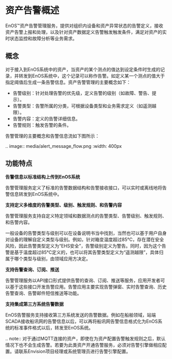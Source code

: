 # 资产告警概述

EnOS™资产告警管理服务，提供对组织内设备和资产异常状态的告警定义，接收资产告警上报和处理，以及针对资产数据定义告警触发触发条件，满足对资产的实时状态监控和故障分析等业务需求。

## 概念

对于接入到EnOS系统中的资产，当资产的某个测点的值达到设定条件时生成的记录，并转发到EnOS系统中，这个记录可以称作告警。如定义某一个测点的值大于指定阈值后生成一条告警信息。资产告警管理的主要概念如下：

- 告警级别：针对处理告警的优先级，定义告警的级别（如故障、警告、提示）。
- 告警类型：告警所属的分类，可根据设备类型和业务需求定义（如遥测越限）。
- 告警内容：定义的告警详细信息。
- 告警规则：触发告警的条件。


告警管理的主要概念和告警信息流如下图所示：

.. image:: media/alert_message_flow.png
   :width: 400px

## 功能特点

**告警信息以标准结构上传到EnOS系统**

告警管理服务定义了标准的告警数据结构和告警接收接口，可以实时或离线地将告警信息转发到EnOS系统中。

**支持定义多维度的告警类型、级别、触发规则、和告警内容**

告警管理服务支持自定义特定领域和数据测点的告警类型、告警级别、触发规则、和告警内容。

一般设备的告警类型与级别可以在设备说明书当中找到，当然也可以基于用户自身对设备的理解自定义类型与级别。例如，针对箱变温度超过85℃，存在潜在安全风险，因此告警类型定义为“EHS安全”，告警级别定义为警告。同时，因为这个告警是基于温度超过85℃定义的，也可以将其告警类型定义为“遥测越限”，具体归属于哪个类型与级别，由领域应用方决定。

**支持告警查询、订阅、推送**

告警管理服务以API接口形式提供告警的查询、订阅、推送等服务，应用开发者可以基于这些接口开发告警应用。告警应用主要实现告警弹窗、实时告警查询、历史告警查询、告警邮件短信推送等功能。

**支持集成第三方系统告警数据**

EnOS告警服务支持接收第三方系统发送的告警数据。例如在船舶领域，站端SCADA接收船讯网的告警信息以后，可以再将船讯网告警信息格式化为EnOS系统的标准事件格式以后，转发至EnOS系统。

.. note:: 对于通过MQTT连接的资产，即使在为资产配置告警触发规则之后，默认情况下也不会生成告警。若要为此类资产开通告警服务，必须对告警引擎做相应配置。请联系Envision项目经理或系统管理员进行告警引擎配置。

<!--end-->
